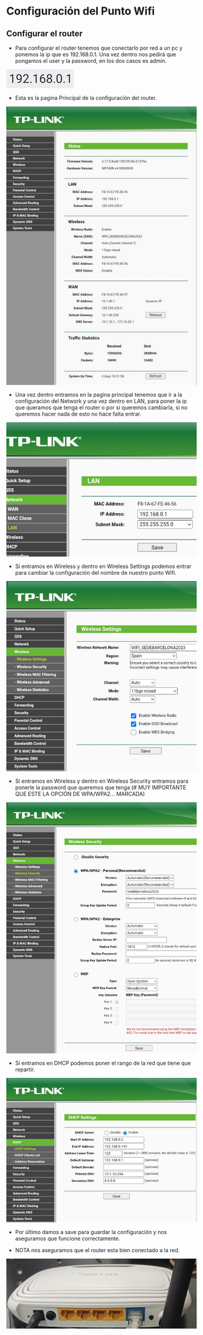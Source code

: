 # Configuración del Punto Wifi

## Configurar el router 
 - Para configurar el router tenemos que conectarlo por red a un pc y ponemos la ip que es 192.168.0.1. Una vez dentro nos pedirá que pongamos el user y la password, en los dos casos es admin.

![IP del router](../../img/puntowifi6.png)

  - Esta es la pagina Principal de la configuración del router.

![Pagina Principal configuración TP-LINK](../../img/puntowifi1.jpg)

 - Una vez dentro entramos en la pagina principal tenemos que ir a la configuración del Network y una vez dentro en LAN, para poner la ip que queramos que tenga el router o por si queremos cambiarla, si no queremos hacer nada de esto no hace falta entrar.
 
![Pagina Principal configuración TP-LINK](../../img/puntowifi.jpg)

 - Si entramos en Wireless y dentro en Wireless Settings podemos entrar para cambiar la configuración del nombre de nuestro punto Wifi.
 
![Pagina Principal configuración TP-LINK](../../img/puntowifi4.jpg)

 - Si entramos en Wireless y dentro en Wireless Security entramos para ponerle la password que queremos que tenga (# MUY IMPORTANTE QUE ESTE LA OPCIÓN DE WPA/WPA2... MARCADA)
 
![Pagina Principal configuración TP-LINK](../../img/puntowifi2.jpg)

 - Si entramos en DHCP podemos poner el rango de la red que tiene que repartir.
 
![Pagina Principal configuración TP-LINK](../../img/puntowifi3.jpg)

 - Por último damos a save para guardar la configuración y nos aseguramos que funcione correctamente.
 
 - NOTA nos aseguramos que el router esta bien conectado a la red.
 
![Pagina Principal configuración TP-LINK](../../img/puntowifi5.jpg)
